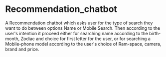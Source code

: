 # Recommendation_chatbot
A Recommendation chatbot which asks user for the type of
search they want to do between options Name or Mobile Search.
Then according to the user's intention it proceed either for searching name
according to the birth-month, Zodiac and choice for first letter
for the user, or for searching a Mobile-phone model according to the user's choice of Ram-space, camera, brand and price.

